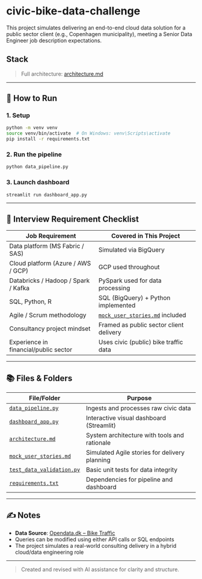 

# civic-bike-data-challenge
This project simulates delivering an end-to-end cloud data solution for a public sector client (e.g., Copenhagen municipality), meeting a Senior Data Engineer job description expectations.


## Stack

 > Full architecture: [architecture.md](architecture.md)

---

## 🧪 How to Run

### 1. Setup

```bash
python -m venv venv
source venv/bin/activate  # On Windows: venv\Scripts\activate
pip install -r requirements.txt
```

### 2. Run the pipeline

```bash
python data_pipeline.py
```

### 3. Launch dashboard

```bash
streamlit run dashboard_app.py
```

---

## 🧭 Interview Requirement Checklist

| Job Requirement                                     | Covered in This Project                   |
|----------------------------------------------------|-------------------------------------------|
| Data platform (MS Fabric / SAS)                    | Simulated via BigQuery                    |
| Cloud platform (Azure / AWS / GCP)                 | GCP used throughout                       |
| Databricks / Hadoop / Spark / Kafka                | PySpark used for data processing          |
| SQL, Python, R                                     | SQL (BigQuery) + Python implemented       |
| Agile / Scrum methodology                          | [`mock_user_stories.md`](mock_user_stories.md) included           |
| Consultancy project mindset                        | Framed as public sector client delivery   |
| Experience in financial/public sector              | Uses civic (public) bike traffic data     |

---

## 📚 Files & Folders

| File/Folder              | Purpose                                        |
|--------------------------|------------------------------------------------|
| [`data_pipeline.py`](data_pipeline.py)     | Ingests and processes raw civic data           |
| [`dashboard_app.py`](dashboard_app.py)     | Interactive visual dashboard (Streamlit)       |
| [`architecture.md`](architecture.md)   | System architecture with tools and rationale   |
| [`mock_user_stories.md`](mock_user_stories.md)  | Simulated Agile stories for delivery planning  |
| [`test_data_validation.py`](test_data_validation.py) | Basic unit tests for data integrity            |
| [`requirements.txt`](requirements.txt)       | Dependencies for pipeline and dashboard        |

---

## ✍️ Notes

- **Data Source**: [Opendata.dk – Bike Traffic](https://admin.opendata.dk/api/3/action/datastore_search?resource_id=50f7a383-653a-4860-bb4e-306f221a2d2a)
- Queries can be modified using either API calls or SQL endpoints
- The project simulates a real-world consulting delivery in a hybrid cloud/data engineering role
  
---

> Created and revised with AI assistance for clarity and structure.
